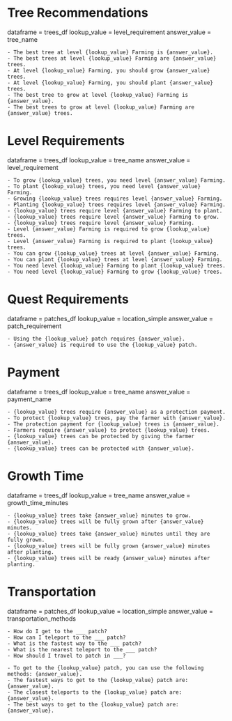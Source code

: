 # Tree Recommendations
dataframe = trees_df
lookup_value = level_requirement
answer_value = tree_name

    - The best tree at level {lookup_value} Farming is {answer_value}.
    - The best trees at level {lookup_value} Farming are {answer_value} trees.
    - At level {lookup_value} Farming, you should grow {answer_value} trees.
    - At level {lookup_value} Farming, you should plant {answer_value} trees.
    - The best tree to grow at level {lookup_value} Farming is {answer_value}.
    - The best trees to grow at level {lookup_value} Farming are {answer_value} trees.

# Level Requirements
dataframe = trees_df
lookup_value = tree_name
answer_value = level_requirement

    - To grow {lookup_value} trees, you need level {answer_value} Farming.
    - To plant {lookup_value} trees, you need level {answer_value} Farming.  
    - Growing {lookup_value} trees requires level {answer_value} Farming.
    - Planting {lookup_value} trees requires level {answer_value} Farming.
    - {lookup_value} trees require level {answer_value} Farming to plant.
    - {lookup_value} trees require level {answer_value} Farming to grow.
    - {lookup_value} trees require level {answer_value} Farming.
    - Level {answer_value} Farming is required to grow {lookup_value} trees.
    - Level {answer_value} Farming is required to plant {lookup_value} trees.
    - You can grow {lookup_value} trees at level {answer_value} Farming.
    - You can plant {lookup_value} trees at level {answer_value} Farming.
    - You need level {lookup_value} Farming to plant {lookup_value} trees.
    - You need level {lookup_value} Farming to grow {lookup_value} trees.

# Quest Requirements
dataframe = patches_df
lookup_value = location_simple
answer_value = patch_requirement

    - Using the {lookup_value} patch requires {answer_value}.
    - {answer_value} is required to use the {lookup_value} patch.

# Payment
dataframe = trees_df
lookup_value = tree_name
answer_value = payment_name

    - {lookup_value} trees require {answer_value} as a protection payment.
    - To protect {lookup_value} trees, pay the farmer with {answer_value}.
    - The protection payment for {lookup_value} trees is {answer_value}.
    - Farmers require {answer_value} to protect {lookup_value} trees.
    - {lookup_value} trees can be protected by giving the farmer {answer_value}.
    - {lookup_value} trees can be protected with {answer_value}.

# Growth Time
dataframe = trees_df
lookup_value = tree_name
answer_value = growth_time_minutes

    - {lookup_value} trees take {answer_value} minutes to grow.
    - {lookup_value} trees will be fully grown after {answer_value} minutes.
    - {lookup_value} trees take {answer_value} minutes until they are fully grown.
    - {lookup_value} trees will be fully grown {answer_value} minutes after planting.
    - {lookup_value} trees will be ready {answer_value} minutes after planting.

# Transportation
dataframe = patches_df
lookup_value = location_simple
answer_value = transportation_methods

    - How do I get to the ___ patch?
    - How can I teleport to the ___ patch?
    - What is the fastest way to the ___ patch?
    - What is the nearest teleport to the ___ patch?
    - How should I travel to patch in ___?

    - To get to the {lookup_value} patch, you can use the following methods: {answer_value}.
    - The fastest ways to get to the {lookup_value} patch are: {answer_value}.
    - The closest teleports to the {lookup_value} patch are: {answer_value}.
    - The best ways to get to the {lookup_value} patch are: {answer_value}.